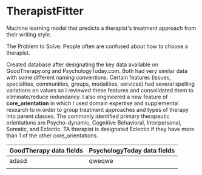 # TherapistFitter
Machine learning model that predicts a therapist's treatment approach from their writing style.

The Problem to Solve: People often are confused about how to choose a therapist.

Created database after designating the key data available on GoodTherapy.org and PsychologyToday.com. Both had very similar data with some different naming conventions. Certain features (issues, specialties, communities, groups, modalities, services) had several spelling variations on values so I reviewed these features and consolidated them to eliminate/reduce redundancy. I also engineered a new feature of **core_orientation** in which I used domain expertise and supplemental research to in order to group treatment approaches and types of therapy into parent classes. The commonly identified primary therapeutic orientations are Psycho-dynamic, Cognitive Behavioral, Interpersonal, Somatic,  and Eclectic. TA therapist is designated Eclectic if they have more than 1 of the other core_orientations.

| GoodTherapy data fields | PsychologyToday data fields |
| ----------------------- | --------------------------- |
| adasd                   | qweqwe                      |
|                         |                             |

​										
